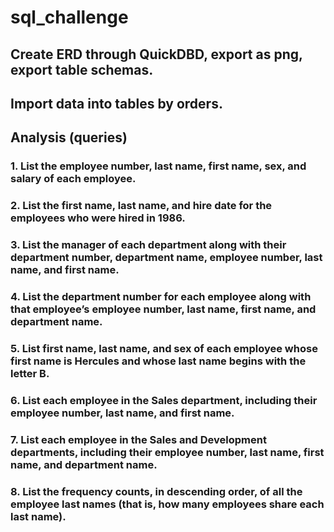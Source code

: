 # sql_challenge

## Create ERD through QuickDBD, export as png, export table schemas.
## Import data into tables by orders.
## Analysis (queries) 
### 1. List the employee number, last name, first name, sex, and salary of each employee.
### 2. List the first name, last name, and hire date for the employees who were hired in 1986.
### 3. List the manager of each department along with their department number, department name, employee number, last name, and first name.
### 4. List the department number for each employee along with that employee’s employee number, last name, first name, and department name.
### 5. List first name, last name, and sex of each employee whose first name is Hercules and whose last name begins with the letter B.
### 6. List each employee in the Sales department, including their employee number, last name, and first name.
### 7. List each employee in the Sales and Development departments, including their employee number, last name, first name, and department name.
### 8. List the frequency counts, in descending order, of all the employee last names (that is, how many employees share each last name).